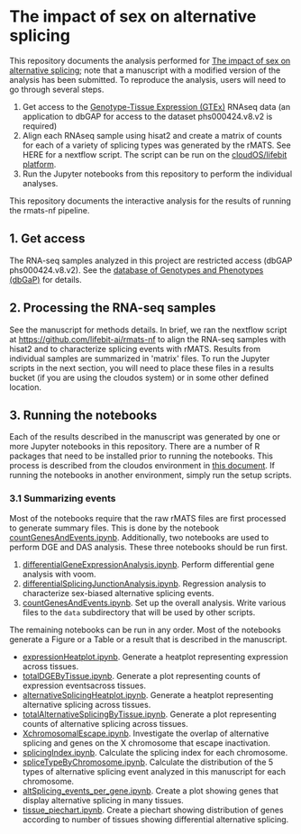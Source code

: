 # The impact of sex on alternative splicing

This repository documents the analysis performed for [The impact of sex on alternative splicing](https://www.biorxiv.org/content/10.1101/490904v1.full);
note that a manuscript with a modified version of the analysis has been submitted. To reproduce the analysis, users will need to go through several steps.

1. Get access to the [Genotype-Tissue Expression (GTEx)](https://www.gtexportal.org/home/) RNAseq data (an application to dbGAP for access to the dataset phs000424.v8.v2 is required)
2. Align each RNAseq sample using hisat2 and create a matrix of counts for each of a variety of splicing types was generated by the rMATS. See HERE for a nextflow script. The script can be run on the [cloudOS/lifebit platform](https://lifebit.ai/).
3. Run the Jupyter notebooks from this repository to perform the individual analyses.


This repository documents the interactive analysis for the results of running the rmats-nf pipeline.

## 1. Get access

The RNA-seq samples analyzed in this project are restricted access (dbGAP phs000424.v8.v2). See the
[database of Genotypes and Phenotypes (dbGaP)](https://www.ncbi.nlm.nih.gov/gap/) for details.

## 2. Processing the RNA-seq samples

See the manuscript for methods details. In brief, we ran the nextflow script at https://github.com/lifebit-ai/rmats-nf  to align the RNA-seq samples with hisat2 and to characterize splicing events with rMATS. Results from individual samples are summarized in 'matrix' files. To run the Jupyter scripts in the
next section, you will need to place these files in a results bucket (if you are using the cloudos system) or in some other defined location.

## 3. Running the notebooks

Each of the results described in the manuscript was generated by one or more Jupyter notebooks in this repository.
There are a number of R packages that need to be installed prior to running the notebooks. This process is described from the
cloudos environment in [this document](https://github.com/TheJacksonLaboratory/sbas/blob/master/SettingUpRenvironment.MD). If running the notebooks in another environment, simply run the 
setup scripts. 

### 3.1 Summarizing events

Most of the notebooks require that the raw rMATS files are first processed to generate summary files. This is done by the notebook
[countGenesAndEvents.ipynb](https://github.com/TheJacksonLaboratory/sbas/blob/master/jupyter/countGenesAndEvents.ipynb). Additionally, two notebooks are used to
perform DGE and DAS analysis. These three notebooks should be run first.



1. [differentialGeneExpressionAnalysis.ipynb](https://github.com/TheJacksonLaboratory/sbas/blob/master/jupyter/differentialGeneExpressionAnalysis.ipynb). Perform differential gene analysis with voom.
2. [differentialSplicingJunctionAnalysis.ipynb](https://github.com/TheJacksonLaboratory/sbas/blob/master/jupyter/differentialSplicingJunctionAnalysis.ipynb). Regression analysis to characterize sex-biased alternative splicing events.
3. [countGenesAndEvents.ipynb](https://github.com/TheJacksonLaboratory/sbas/blob/master/jupyter/countGenesAndEvents.ipynb). Set up the overall analysis. Write various files to the ``data`` subdirectory that will be used by other scripts.

The remaining notebooks can be run in any order. Most of the notebooks generate a Figure or a Table or a result that is described in the manuscript.


* [expressionHeatplot.ipynb](https://github.com/TheJacksonLaboratory/sbas/blob/master/jupyter/expressionHeatplot.ipynb). Generate a heatplot representing expression across tissues.
* [totalDGEByTissue.ipynb](https://github.com/TheJacksonLaboratory/sbas/blob/master/jupyter/totalDGEByTissue.ipynb). Generate a plot representing counts of expression eventsacross tissues.
* [alternativeSplicingHeatplot.ipynb](https://github.com/TheJacksonLaboratory/sbas/blob/master/jupyter/alternativeSplicingHeatplot.ipynb). Generate a heatplot representing alternative splicing across tissues.
* [totalAlternativeSplicingByTissue.ipynb](https://github.com/TheJacksonLaboratory/sbas/blob/master/jupyter/totalAlternativeSplicingByTissue.ipynb). Generate a plot representing counts of alternative splicing across tissues.
* [XchromosomalEscape.ipynb](https://github.com/TheJacksonLaboratory/sbas/blob/master/jupyter/XchromosomalEscape.ipynb). Investigate the overlap of alternative splicing and genes on the X chromosome that escape inactivation.
* [splicingIndex.ipynb](https://github.com/TheJacksonLaboratory/sbas/blob/master/jupyter/splicingIndex.ipynb). Calculate the splicing index for each chromosome.
* [spliceTypeByChromosome.ipynb](https://github.com/TheJacksonLaboratory/sbas/blob/master/jupyter/spliceTypeByChromosome.ipynb). Calculate the distribution of the 5 types of alternative splicing event analyzed in this manuscript for each chromosome.
* [altSplicing_events_per_gene.ipynb](https://github.com/TheJacksonLaboratory/sbas/blob/master/jupyter/altSplicing_events_per_gene.ipynb). Create a plot showing genes that display alternative splicing in many tissues.
* [tissue_piechart.ipynb](https://github.com/TheJacksonLaboratory/sbas/blob/master/jupyter/tissue_piechart.ipynb). Create a piechart showing distribution of genes according to number of tissues showing differential alternative splicing.




